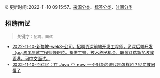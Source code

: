 :alarm_clock: 更新时间: 2022-11-10 09:15:57。[来源分类](../README.md)、[标签分类](../TAGS.md)、[时间分类](../TIMELINE.md)

## 招聘面试


> 关键字：`招聘`、`面试`



- [2022-11-10-新加坡-web3-公司，招聘资深前端开发工程师，资深后端开发（go,资深测试工程师等职位。提供工签，技术移民机会。职位可选新加坡或香港。可中文面试。](https://www.v2ex.com/t/894189) 
- [2022-11-10-面试官：在-Java-中-new-一个对象的流程是怎样的？彻底被问懵了](https://toutiao.io/k/q557n2e) 